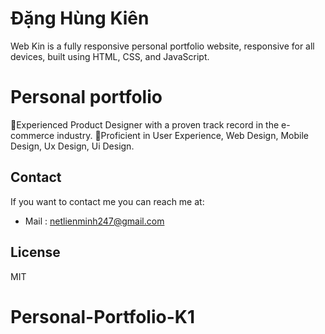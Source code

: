 # Đặng Hùng Kiên 

Web Kin is a fully responsive personal portfolio website, responsive for all devices, built using HTML, CSS, and JavaScript.
# Personal portfolio
 🎯Experienced Product Designer with a proven track record in the e-commerce industry. 
 🎯Proficient in User Experience, Web Design, Mobile Design, Ux Design, Ui Design.
## Contact

If you want to contact me you can reach me at:
- Mail : netlienminh247@gmail.com



## License
MIT

# Personal-Portfolio-K1
